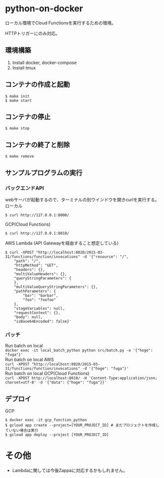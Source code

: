 # python-on-docker

ローカル環境でCloud Functionsを実行するための環境。

HTTPトリガーにのみ対応。

## 環境構築
1. Install docker, docker-compose
2. Install tmux

## コンテナの作成と起動

```
$ make init
$ make start
```

## コンテナの停止
```
$ make stop
```

## コンテナの終了と削除
```
$ make remove
```

## サンプルプログラムの実行
### バックエンドAPI
webサーバが起動するので、ターミナルの別ウインドウを開きcurlを実行する。
ローカル
```
$ curl http://127.0.0.1:8000/
```

GCP(Cloud Functions)
```
$ curl http://127.0.0.1:8010/
```

AWS Lambda (API Gatewayを経由すること想定している)
```
$ curl -XPOST "http://localhost:8020/2015-03-31/functions/function/invocations" -d '{"resource": "/",
    "path": "/",
    "httpMethod": "GET",
    "headers": {},
    "multiValueHeaders": {},
    "queryStringParameters": {
    },
    "multiValueQueryStringParameters": {},
    "pathParameters": {
        "bar": "barbar",
        "foo": "foofoo"
    },
    "stageVariables": null,
    "requestContext": {},
    "body": null,
    "isBase64Encoded": false}'
```

### バッチ
Run batch on local<br>
```docker exec -it local_batch_python python src/batch.py -o '{"hoge": "fuga"}'```<br>
Run batch on local AWS<br>
```curl -XPOST "http://localhost:8020/2015-03-31/functions/function/invocations" -d '{"hoge": "fuga"}'```<br>
Run batch on local GCP(Cloud Functions)<br>
```curl -XPOST http://localhost:8010/ -H 'Content-Type:application/json; charset=utf-8' -d '{"data": {"hoge": "fuga"}}'```<br>


## デプロイ

GCP
```
$ docker exec -it gcp_function_python
$ gcloud app create --project=[YOUR_PROJECT_ID] # まだプロジェクトを作成していない場合は実行
$ gcloud app deploy --project [YOUR_PROJECT_ID]
```

# その他
- Lambdaに関しては今後Zappaに対応するかもしれません。
